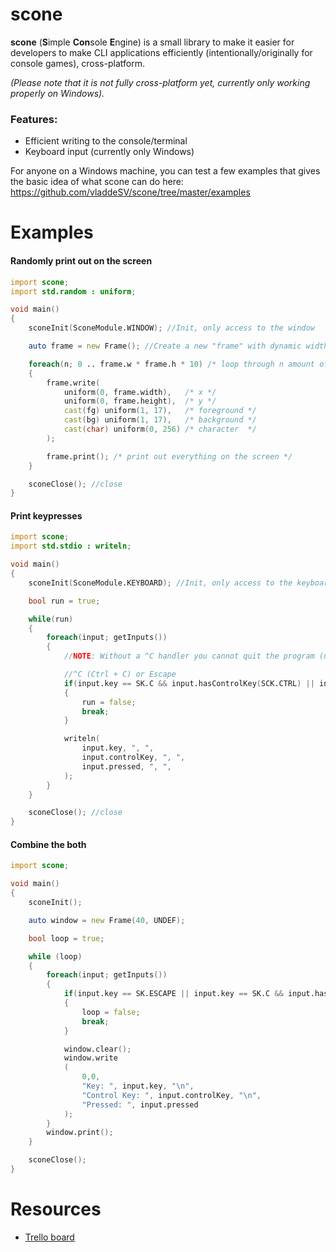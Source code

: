 # scone
**scone** (**S**imple **Con**sole **E**ngine) is a small library to make it easier for developers to make CLI applications efficiently (intentionally/originally for console games), cross-platform.

*(Please note that it is not fully cross-platform yet, currently only working properly on Windows).*

### Features:
* Efficient writing to the console/terminal
* Keyboard input (currently only Windows)

For anyone on a Windows machine, you can test a few examples that gives the basic idea of what scone can do here: https://github.com/vladdeSV/scone/tree/master/examples

# Examples

#### Randomly print out on the screen
```d
import scone;
import std.random : uniform;

void main()
{
    sconeInit(SconeModule.WINDOW); //Init, only access to the window

    auto frame = new Frame(); //Create a new "frame" with dynamic width and height

    foreach(n; 0 .. frame.w * frame.h * 10) /* loop through n amount of times */
    {
        frame.write(
            uniform(0, frame.width),   /* x */
            uniform(0, frame.height),  /* y */
            cast(fg) uniform(1, 17),   /* foreground */
            cast(bg) uniform(1, 17),   /* background */
            cast(char) uniform(0, 256) /* character  */
        );

        frame.print(); /* print out everything on the screen */
    }

    sconeClose(); //close
}
```

#### Print keypresses
```d
import scone;
import std.stdio : writeln;

void main()
{
    sconeInit(SconeModule.KEYBOARD); //Init, only access to the keyboard

    bool run = true;

    while(run)
    {
        foreach(input; getInputs())
        {
            //NOTE: Without a ^C handler you cannot quit the program (unless you taskmanager or SIGKILL it)

            //^C (Ctrl + C) or Escape
            if(input.key == SK.C && input.hasControlKey(SCK.CTRL) || input.key == SK.ESCAPE)
            {
                run = false;
                break;
            }

            writeln(
                input.key, ", ",
                input.controlKey, ", ",
                input.pressed, ", ",
            );
        }
    }

    sconeClose(); //close
}
```

#### Combine the both
```d
import scone;

void main()
{
    sconeInit();

    auto window = new Frame(40, UNDEF);

    bool loop = true;

    while (loop)
    {
        foreach(input; getInputs())
        {
            if(input.key == SK.ESCAPE || input.key == SK.C && input.hasControlKey(SCK.CTRL))
            {
                loop = false;
                break;
            }

            window.clear();
            window.write
            (
                0,0,
                "Key: ", input.key, "\n",
                "Control Key: ", input.controlKey, "\n",
                "Pressed: ", input.pressed
            );
        }
        window.print();
    }

    sconeClose();
}
```

# Resources
* [Trello board](https://trello.com/b/EFTaQJZa/scone)
